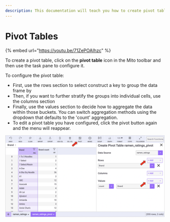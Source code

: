 ```yaml
---
description: This documentation will teach you how to create pivot tables in Mito.
---
```


# Pivot Tables

{% embed url="https://youtu.be/71ZePOAIhzc" %}

To create a pivot table, click on the **pivot table** icon in the Mito toolbar and then use the task pane to configure it.&#x20;

To configure the pivot table:

* First, use the rows section to select construct a key to group the data frame by
* Then, if you want to further stratify the groups into individual cells, use the columns section
* Finally,  use the values section to decide how to aggregate the data within those buckets. You can switch aggregation methods using the dropdown that defaults to the 'count' aggregation.
* To edit a pivot table you have configured, click the pivot button again and the menu will reappear.&#x20;

![](<../.gitbook/assets/final pivot (1).png>)
